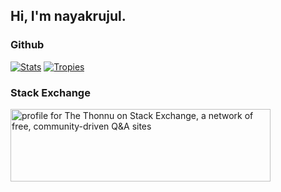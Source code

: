 ## Hi, I'm nayakrujul.

### Github

[![Stats](https://github-readme-stats.vercel.app/api?username=nayakrujul&hide=issues,contribs&theme=onedark)](https://github.com/anuraghazra/github-readme-stats)
[![Tropies](https://github-profile-trophy.vercel.app/?username=nayakrujul&rank=-C,-B&theme=onestar)](https://github.com/ryo-ma/github-profile-trophy)

### Stack Exchange

<a href="https://stackexchange.com/users/24872620/the-thonnu"><img src="https://stackexchange.com/users/flair/24872620.png" width="416" height="116" alt="profile for The Thonnu on Stack Exchange, a network of free, community-driven Q&amp;A sites" title="profile for The Thonnu on Stack Exchange, a network of free, community-driven Q&amp;A sites" /></a>
